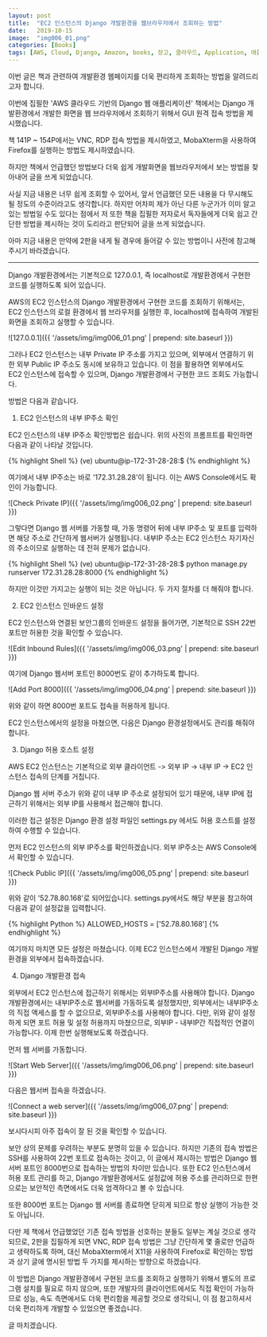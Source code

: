 ```yaml
---
layout: post
title:  "EC2 인스턴스의 Django 개발환경을 웹브라우저에서 조회하는 방법"
date:   2019-10-15
image:  "img006_01.png"
categories: [Books]
tags: [AWS, Cloud, Django, Amazon, books, 장고, 클라우드, Application, 애플리케이션, 웹브라우저, 브라우저, Browser, 연결, 조회, Python, 파이썬]
---
```


이번 글은 책과 관련하여 개발환경 웹페이지를 더욱 편리하게 조회하는 방법을 알려드리고자 합니다.

이번에 집필한 'AWS 클라우드 기반의 Django 웹 애플리케이션' 책에서는 Django 개발환경에서 개발한 화면을 웹 브라우저에서 조회하기 위해서 GUI 원격 접속 방법을 제시했습니다.

 책 141P ~ 154P에서는 VNC, RDP 접속 방법을 제시하였고, MobaXterm을 사용하여 Firefox를 실행하는 방법도 제시하였습니다.

하지만 책에서 언급했던 방법보다 더욱 쉽게 개발화면을 웹브라우저에서 보는 방법을 찾아내어 글을 쓰게 되었습니다.


사실 지금 내용은 너무 쉽게 조회할 수 있어서, 앞서 언급했던 모든 내용을 다 무시해도 될 정도의 수준이라고도 생각합니다. 하지만 어차피 제가 아닌 다른 누군가가 이미 알고 있는 방법일 수도 있다는 점에서 저 또한 책을 집필한 저자로서 독자들에게 더욱 쉽고 간단한 방법을 제시하는 것이 도리라고 판단되어 글을 쓰게 되었습니다.

아마 지금 내용은 만약에 2판을 내게 될 경우에 들어갈 수 있는 방법이니 사전에 참고해 주시기 바라겠습니다.

<hr /> 

 

Django 개발환경에서는 기본적으로 127.0.0.1, 즉 localhost로 개발환경에서 구현한 코드를 실행하도록 되어 있습니다.

AWS의 EC2 인스턴스의 Django 개발환경에서 구현한 코드를 조회하기 위해서는, EC2 인스턴스의 로컬 환경에서 웹 브라우저를 실행한 후, localhost에 접속하여 개발된 화면을 조회하고 실행할 수 있습니다. 

![127.0.0.1]({{ '/assets/img/img006_01.png' | prepend: site.baseurl }})


그러나 EC2 인스턴스는 내부 Private IP 주소를 가지고 있으며, 외부에서 연결하기 위한 외부 Public IP 주소도 동시에 보유하고 있습니다. 이 점을 활용하면 외부에서도 EC2 인스턴스에 접속할 수 있으며, Django 개발환경에서 구현한 코드 조회도 가능합니다.

 

방법은 다음과 같습니다.

 

1. EC2 인스턴스의 내부 IP주소 확인

EC2 인스턴스의 내부 IP주소 확인방법은 쉽습니다. 위의 사진의 프롬프트를 확인하면 다음과 같이 나타날 것입니다.

{% highlight Shell %}
(ve) ubuntu@ip-172-31-28-28:$
{% endhighlight %}

여기에서 내부 IP주소는 바로 '172.31.28.28'이 됩니다. 이는 AWS Console에서도 확인이 가능합니다.

![Check Private IP]({{ '/assets/img/img006_02.png' | prepend: site.baseurl }})



그렇다면 Django 웹 서버를 가동할 때, 가동 명령어 뒤에 내부 IP주소 및 포트를 입력하면 해당 주소로 간단하게 웹서버가 실행됩니다. 내부IP 주소는 EC2 인스턴스 자기자신의 주소이므로 실행하는 데 전혀 문제가 없습니다.

{% highlight Shell %}
(ve) ubuntu@ip-172-31-28-28:$ python manage.py runserver 172.31.28.28:8000
{% endhighlight %}

하지만 이것만 가지고는 실행이 되는 것은 아닙니다. 두 가지 절차를 더 해줘야 합니다.


2. EC2 인스턴스 인바운드 설정

EC2 인스턴스와 연결된 보안그룹의 인바운드 설정을 들어가면, 기본적으로 SSH 22번 포트만 허용한 것을 확인할 수 있습니다.

![Edit Inbound Rules]({{ '/assets/img/img006_03.png' | prepend: site.baseurl }})



여기에 Django 웹서버 포트인 8000번도 같이 추가하도록 합니다.


![Add Port 8000]({{ '/assets/img/img006_04.png' | prepend: site.baseurl }})



위와 같이 하면 8000번 포트도 접속을 허용하게 됩니다.

EC2 인스턴스에서의 설정을 마쳤으면, 다음은 Django 환경설정에서도 관리를 해줘야 합니다.

 

 

3. Django 허용 호스트 설정

AWS EC2 인스턴스는 기본적으로 외부 클라이언트 -> 외부 IP -> 내부 IP -> EC2 인스턴스 접속의 단계를 거칩니다.

Django 웹 서버 주소가 위와 같이 내부 IP 주소로 설정되어 있기 때문에, 내부 IP에 접근하기 위해서는 외부 IP를 사용해서 접근해야 합니다. 

 

이러한 접근 설정은 Django 환경 설정 파일인 settings.py 에서도 허용 호스트를 설정하여 수행할 수 있습니다.

 

먼저 EC2 인스턴스의 외부 IP주소를 확인하겠습니다. 외부 IP주소는 AWS Console에서 확인할 수 있습니다.

![Check Public IP]({{ '/assets/img/img006_05.png' | prepend: site.baseurl }})



위와 같이 '52.78.80.168'로 되어있습니다. settings.py에서도 해당 부분을 참고하여 다음과 같이 설정값을 입력합니다.


{% highlight Python %}
ALLOWED_HOSTS = ['52.78.80.168']
{% endhighlight %}

여기까지 마치면 모든 설정은 마쳤습니다. 이제 EC2 인스턴스에서 개발된 Django 개발환경을 외부에서 접속하겠습니다.

 

 

4. Django 개발환경 접속

외부에서 EC2 인스턴스에 접근하기 위해서는 외부IP주소를 사용해야 합니다. Django 개발환경에서는 내부IP주소로 웹서버를 가동하도록 설정했지만, 외부에서는 내부IP주소의 직접 액세스를 할 수 없으므로, 외부IP주소를 사용해야 합니다. 다만, 위와 같이 설정하게 되면 포트 허용 및 설정 허용까지 마쳤으므로, 외부IP - 내부IP간 직접적인 연결이 가능합니다. 이제 한번 실행해보도록 하겠습니다.

 

먼저 웹 서버를 가동합니다.

![Start Web Server]({{ '/assets/img/img006_06.png' | prepend: site.baseurl }})



다음은 웹서버 접속을 하겠습니다.

![Connect a web server]({{ '/assets/img/img006_07.png' | prepend: site.baseurl }})



보시다시피 아주 접속이 잘 된 것을 확인할 수 있습니다.

 

보안 상의 문제를 우려하는 부분도 분명히 있을 수 있습니다. 하지만 기존의 접속 방법은 SSH를 사용하여 22번 포트로 접속하는 것이고, 이 글에서 제시하는 방법은 Django 웹 서버 포트인 8000번으로 접속하는 방법의 차이만 있습니다. 또한 EC2 인스턴스에서 허용 포트 관리를 하고, Django 개발환경에서도 설정값에 허용 주소를 관리하므로 한편으로는 보안적인 측면에서도 더욱 엄격하다고 볼 수 있습니다.

 

또한 8000번 포트는 Django 웹 서버를 종료하면 닫히게 되므로 항상 실행이 가능한 것도 아닙니다.

 

다만 제 책에서 언급했었던 기존 접속 방법을 선호하는 분들도 일부는 계실 것으로 생각되므로, 2판을 집필하게 되면 VNC, RDP 접속 방법은 그냥 간단하게 몇 줄로만 언급하고 생략하도록 하며, 대신 MobaXterm에서 X11을 사용하여 Firefox로 확인하는 방법과 상기 글에 명시된 방법 두 가지를 제시하는 방향으로 하겠습니다.

 

이 방법은 Django 개발환경에서 구현된 코드를 조회하고 실행하기 위해서 별도의 프로그램 설치를 필요로 하지 않으며, 또한 개발자의 클라이언트에서도 직접 확인이 가능하므로 성능, 속도 측면에서도 더욱 편리함을 제공할 것으로 생각되니, 이 점 참고하셔서 더욱 편리하게 개발할 수 있었으면 좋겠습니다.

 

글 마치겠습니다.
